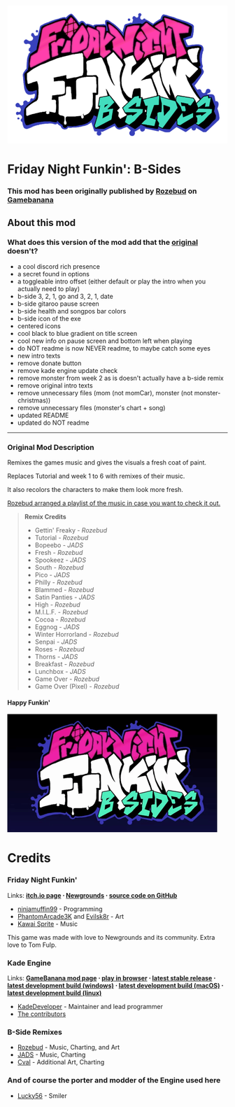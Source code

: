 
![B-Side Logo](/art/B-Side-stuff/B-SideLogo.png)

# Friday Night Funkin': B-Sides
### This mod has been originally published by [Rozebud](https://twitter.com/helpme_thebigt) on [Gamebanana](https://gamebanana.com/mods/42724)
## About this mod
### What does this version of the mod add that the [original](https://gamebanana.com/mods/42724) doesn't?
- a cool discord rich presence
- a secret found in options
- a toggleable intro offset (either default or play the intro when you actually need to play)
- b-side 3, 2, 1, go and 3, 2, 1, date
- b-side gitaroo pause screen
- b-side health and songpos bar colors
- b-side icon of the exe
- centered icons
- cool black to blue gradient on title screen
- cool new info on pause screen and bottom left when playing
- do NOT readme is now NEVER readme, to maybe catch some eyes
- new intro texts
- remove donate button
- remove kade engine update check
- remove monster from week 2 as is doesn't actually have a b-side remix
- remove original intro texts
- remove unnecessary files (mom (not momCar), monster (not monster-christmas))
- remove unnecessary files (monster's chart + song)
- updated README
- updated do NOT readme

---
### Original Mod Description
Remixes the games music and gives the visuals a fresh coat of paint.

Replaces Tutorial and week 1 to 6 with remixes of their music.

It also recolors the characters to make them look more fresh.

[Rozebud arranged a playlist of the music in case you want to check it out.](https://youtube.com/playlist?list=PL4pZAwHWpVFx2_DZFvLCwilXOUswyBHkJ)

> **Remix Credits**
> - Gettin' Freaky - _Rozebud_
> - Tutorial -  _Rozebud_
> -  Bopeebo - _JADS_
> - Fresh - _Rozebud_
> - Spookeez - _JADS_
> - South - _Rozebud_
> - Pico - _JADS_
> - Philly - _Rozebud_
> - Blammed - _Rozebud_
> - Satin Panties - _JADS_
> - High - _Rozebud_
> - M.I.L.F. - _Rozebud_
> - Cocoa - _Rozebud_
> - Eggnog - _JADS_
> - Winter Horrorland - _Rozebud_
> - Senpai - _JADS_
> - Roses - _Rozebud_
> - Thorns - _JADS_
> - Breakfast -  _Rozebud_
> - Lunchbox - _JADS_
> - Game Over - _Rozebud_
> - Game Over (Pixel) - _Rozebud_

#### Happy Funkin'
![B-Side Logo](/art/B-Side-stuff/B-SideLogoGif.gif)

# Credits
### Friday Night Funkin'
Links: **[itch.io page](https://ninja-muffin24.itch.io/funkin) ⋅ [Newgrounds](https://newgrounds.com/portal/view/770371) ⋅ [source code on GitHub](https://github.com/ninjamuffin99/Funkin)**
 - [ninjamuffin99](https://twitter.com/ninja_muffin99) - Programming
 - [PhantomArcade3K](https://twitter.com/phantomarcade3k) and [Evilsk8r](https://twitter.com/evilsk8r) - Art
 - [Kawai Sprite](https://twitter.com/kawaisprite) - Music

This game was made with love to Newgrounds and its community. Extra love to Tom Fulp.
### Kade Engine
Links: **[GameBanana mod page](https://gamebanana.com/gamefiles/16761) ⋅ [play in browser](https://funkin.puyo.xyz) ⋅ [latest stable release](https://github.com/KadeDev/Kade-Engine/releases/latest) ⋅ [latest development build (windows)](https://ci.appveyor.com/project/KadeDev/kade-engine-windows/build/artifacts) ⋅ [latest development build (macOS)](https://ci.appveyor.com/project/KadeDev/kade-engine-macos/build/artifacts) ⋅ [latest development build (linux)](https://ci.appveyor.com/project/KadeDev/kade-engine-linux/build/artifacts)**
- [KadeDeveloper](https://twitter.com/KadeDeveloper) - Maintainer and lead programmer
- [The contributors](https://github.com/KadeDev/Kade-Engine/graphs/contributors)

### B-Side Remixes
 - [Rozebud](https://twitter.com/helpme_thebigt) - Music, Charting, and Art
 - [JADS](https://twitter.com/Aw3somejds) - Music, Charting
 - [Cval](https://twitter.com/cval_brown) - Additional Art, Charting

### And of course the porter and modder of the Engine used here
- [Lucky56](https://twitter.com/real_lucky56) - Smiler
